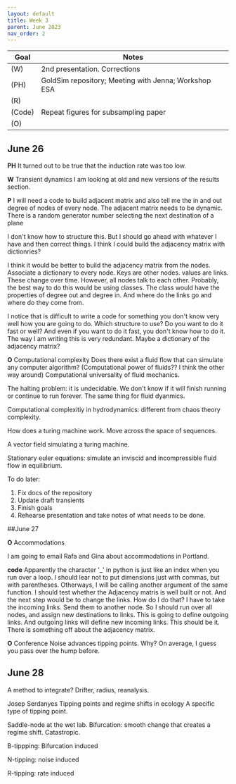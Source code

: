 ```yaml
---
layout: default
title: Week 3
parent: June 2023
nav_order: 2
---
```


| Goal | Notes |                                                     
| ----------- | ----------- |                                        
|(W)| 2nd presentation. Corrections |
|(PH)|GoldSim repository; Meeting with Jenna; Workshop ESA|
|(R)| |
|(Code)|Repeat figures for subsampling paper|
|(O)| |


## June 26

**PH**
It turned out to be true that the induction rate was too low.

**W** Transient dynamics
I am looking at old and new versions of the results section.

**P** I will need a code to build adjacent matrix and also tell me the in and out degree of nodes of every node. The adjacent matrix needs to be dynamic. There is a random generator number selecting the next destination of a plane

I don't know how to structure this. But I should go ahead with whatever I have and then correct things. I think I could build the adjacency matrix with dictionries?

I think it would be better to build the adjacency matrix from the nodes. Associate a dictionary to every node. Keys are other nodes. values are links.
These change over time.
However, all nodes talk to each other.
Probably, the best way to do this would be using classes.
The class would have the properties of degree out and degree in. And where do the links go and where do they come from.

I notice that is difficult to write a code for something you don't know very well how you are going to do. Which structure to use? Do you want to do it fast or well? And even if you want to do it fast, you don't know how to do it.
The way I am writing this is very redundant. Maybe a dictionary of the adjacency matrix?

**O** Computational complexity
Does there exist a fluid flow that can simulate any computer algorithm? (Computational power of fluids?? I think the other way around)
Computational universality of fluid mechanics.

The halting problem: it is undecidable. We don't know if it will finish running or continue to run forever.
The same thing for fluid dyanmics.

Computational complexitiy in hydrodynamics: different from chaos theory complexity.

How does a turing machine work. Move across the space of sequences.

A vector field simulating a turing machine.

Stationary euler equations: simulate an inviscid and incompressible fluid flow in equilibrium.

To do later:
   1. Fix docs of the repository
   2. Update draft transients
   3. Finish goals
   4. Rehearse presentation and take notes of what needs to be done.

##June 27

**O** Accommodations

I am going to email Rafa and Gina about accommodations in Portland.


**code**
Apparently the character '_' in python is just like an index when you run over a loop.
I should lear not to put dimensions just with commas, but with parentheses. Otherways, I will be calling another argument of the same function.
I should test whether the Adjacency matris is well built or not.
And the next step would be to change the links.
How do I do that?
I have to take the incoming links. Send them to another node.
So I should run over all nodes, and assign new destinations to links. This is going to define outgoing links. And outgoing links will define new incoming links. This should be it.
There is something off about the adjacency matrix.

**O** Conference
Noise advances tipping points. Why? On average, I guess you pass over the hump before.


## June 28

A method to integrate?
Drifter, radius, reanalysis.

Josep Serdanyes
Tipping points and regime shifts in ecology
A specific type of tipping point.

Saddle-node at the wet lab. Bifurcation: smooth change that creates a regime shift. Catastropic.

B-tippping: Bifurcation induced

N-tipping: noise induced

R-tipping: rate induced